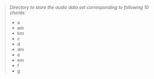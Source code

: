 > *Directory to store the audio data set corresponding to following 10 chords:*
> * a
> * am
> * bm
> * c
> * d
> * dm
> * e
> * em
> * f
> * g
